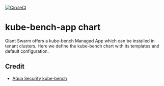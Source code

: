 [![CircleCI](https://circleci.com/gh/giantswarm/kube-bench-app.svg?style=shield)](https://circleci.com/gh/giantswarm/kube-bench-app)

# kube-bench-app chart

Giant Swarm offers a kube-bench Managed App which can be installed in tenant clusters.
Here we define the kube-bench chart with its templates and default configuration.

## Credit

* [Aqua Security kube-bench](https://github.com/aquasecurity/kube-bench)
